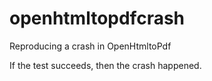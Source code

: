 # openhtmltopdfcrash
Reproducing a crash in OpenHtmltoPdf

If the test succeeds, then the crash happened.
